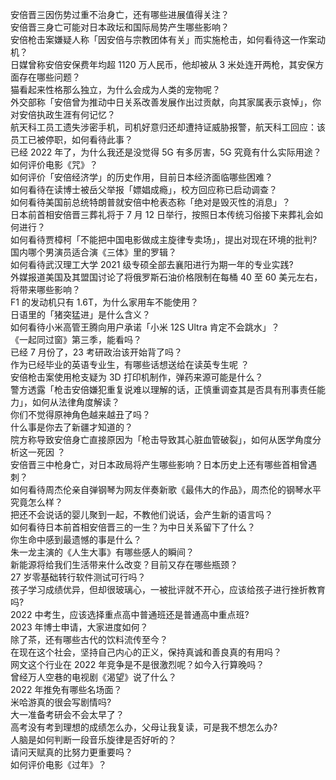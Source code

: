 安倍晋三因伤势过重不治身亡，还有哪些进展值得关注？  
安倍晋三身亡可能对日本政坛和国际局势产生哪些影响？  
安倍枪击案嫌疑人称「因安倍与宗教团体有关」而实施枪击，如何看待这一作案动机？  
日媒曾称安倍安保费年均超 1120 万人民币，他却被从 3 米处连开两枪，其安保方面存在哪些问题？  
猫看起来性格那么独立，为什么会成为人类的宠物呢？  
外交部称「安倍曾为推动中日关系改善发展作出过贡献，向其家属表示哀悼」，你对安倍执政生涯有何记忆？  
航天科工员工遗失涉密手机，司机好意归还却遭持证威胁报警，航天科工回应：该员工已被停职，如何看待此事？  
已经 2022 年了，为什么我还是没觉得 5G 有多厉害，5G 究竟有什么实际用途？  
如何评价电影《咒》？  
如何评价「安倍经济学」的历史作用，目前日本经济面临哪些困难？  
如何看待在读博士被岳父举报「嫖娼成瘾」，校方回应称已启动调查？  
如何看待美国前总统特朗普就安倍中枪表态称「绝对是毁灭性的消息」？  
日本前首相安倍晋三葬礼将于 7 月 12 日举行，按照日本传统习俗接下来葬礼会如何进行？  
如何看待贾樟柯「不能把中国电影做成主旋律专卖场」，提出对现在环境的批判?  
国内哪个男演员适合演《三体》里的罗辑？  
如何看待武汉理工大学 2021 级专硕全部去襄阳进行为期一年的专业实践?  
外媒报道美国及其盟国讨论了将俄罗斯石油价格限制在每桶 40 至 60 美元左右，将带来哪些影响？  
F1 的发动机只有 1.6T，为什么家用车不能使用？  
日语里的「猪突猛进」是什么含义？  
如何看待小米高管王腾向用户承诺「小米 12S Ultra 肯定不会跳水」？  
《一起同过窗》第三季，能看吗？  
已经 7 月份了，23 考研政治该开始背了吗？  
作为已经毕业的英语专业生，有哪些话想送给在读英专生呢 ？  
安倍枪击案使用枪支疑为 3D 打印机制作，弹药来源可能是什么？  
警方透露「枪击安倍嫌犯重复说难以理解的话，正慎重调查其是否具有刑事责任能力」，如何从法律角度解读？  
你们不觉得原神角色越来越丑了吗？  
什么事是你去了新疆才知道的？  
院方称导致安倍身亡直接原因为「枪击导致其心脏血管破裂」，如何从医学角度分析这一死因 ？  
安倍晋三中枪身亡，对日本政局将产生哪些影响？日本历史上还有哪些首相曾遇刺？  
如何看待周杰伦亲自弹钢琴为网友伴奏新歌《最伟大的作品》，周杰伦的钢琴水平究竟怎么样？  
把还不会说话的婴儿聚到一起，不教他们说话，会产生新的语言吗？  
如何看待日本前首相安倍晋三的一生？为中日关系留下了什么？  
你生命中感到最遗憾的事是什么？  
朱一龙主演的《人生大事》有哪些感人的瞬间？  
新能源将给我们生活带来什么改变？目前又存在哪些瓶颈？  
27 岁零基础转行软件测试可行吗？  
孩子学习成绩优异，但却很玻璃心，一被批评就不开心，应该给孩子进行挫折教育吗?  
2022 中考生，应该选择重点高中普通班还是普通高中重点班?  
2023 年博士申请，大家进度如何？  
除了茶，还有哪些古代的饮料流传至今？  
在现在这个社会，坚持自己内心的正义，保持真诚和善良真的有用吗？  
网文这个行业在 2022 年竞争是不是很激烈呢？如今入行算晚吗？  
曾经万人空巷的电视剧《渴望》说了什么？  
2022 年推免有哪些名场面？  
米哈游真的很会写剧情吗?  
大一准备考研会不会太早了？  
高考没有考到理想的成绩怎么办，父母让我复读，可是我不想怎么办?  
人脑是如何判断一段音乐旋律是否好听的？  
请问天赋真的比努力更重要吗？  
如何评价电影《过年》？  
